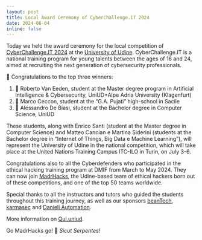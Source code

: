 ```yaml
---
layout: post
title: Local Award Ceremony of CyberChallenge.IT 2024
date: 2024-06-04
inline: false
---
```

Today we held the award ceremony for the local competition of [CyberChallenge.IT 2024](https://cyberchallenge.it) at the [University of Udine](https://www.uniud.it). CyberChallenge.IT is a national training program for young talents between the ages of 16 and 24, aimed at recruiting the next generation of cybersecurity professionals.

👏 Congratulations to the top three winners:
1. 🥇 Roberto Van Eeden, student at the Master degree program in Artificial Intelligence & Cybersecurity, UniUD+Alpe Adria University (Klagenfurt)
2. 🥈 Marco Ceccon, student at the “G.A. Pujati” high-school in Sacile
3. 🥉 Alessandro De Biasi, student at the Bachelor degree in Computer Science, UniUD

These students, along with Enrico Santi (student at the Master degree in Computer Science) and Matteo Cancian e Martina Siderini (students at the Bachelor degree in “Internet of Things, Big Data e Machine Learning”), will represent the University of Udine in the national competition, which will take place at the United Nations Training Campus ITC-ILO in Turin, on July 3-6.

Congratulations also to all the Cyberdefenders who participated in the ethical hacking training program at DMIF from March to May 2024.
They can now join [MadrHacks](https://ctftime.org/team/114509), the Udine-based team of ethical hackers born out of these competitions, and one of the top 50 teams worldwide.

Special thanks to all the instructors and tutors who guided the students throughout this training journey, as well as our sponsors [beanTech](https://www.beantech.it), [karmasec](https://karmasec.com) and [Danieli Automation](https://www.dca.it).

More information on [Qui.uniud](https://qui.uniud.it/ateneo/sicurezza-informatica-premiati-allateneo-i-giovani-talenti-del-territorio/).

Go MadrHacks go! 🐍 _Sicut Serpentes!_